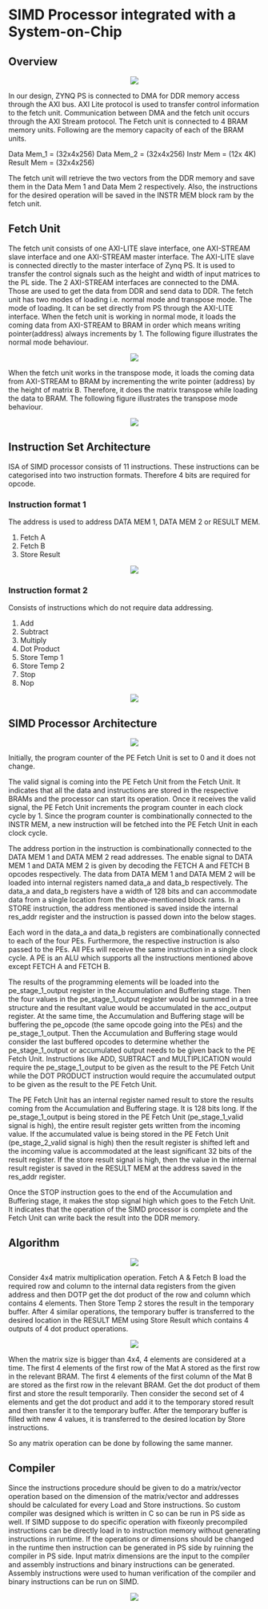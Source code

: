 # SIMD Processor integrated with a System-on-Chip
## Overview

<p align="center">
  <img src="/images/overview.png" />
</p>
 
In our design, ZYNQ PS is connected to DMA for DDR memory access through the AXI bus. AXI Lite protocol is used to transfer control information to the fetch unit. Communication between DMA and the fetch unit occurs through the AXI Stream protocol. The Fetch unit is connected to 4 BRAM memory units. Following are the memory capacity of each of the BRAM units. 

Data Mem_1 = (32x4x256)
Data Mem_2 = (32x4x256)
Instr Mem = (12x 4K)
Result Mem = (32x4x256)

The fetch unit will retrieve the two vectors from the DDR memory and save them in the Data Mem 1 and Data Mem 2 respectively. Also, the instructions for the desired operation will be saved in the INSTR MEM block ram by the fetch unit.

## Fetch Unit

The fetch unit consists of one AXI-LITE slave interface, one AXI-STREAM slave interface and one AXI-STREAM master interface. The AXI-LITE slave is connected directly to the master interface of Zynq PS. It is used to transfer the control signals such as the height and width of input matrices to the PL side. The 2 AXI-STREAM interfaces are connected to the DMA. Those are used to get the data from DDR and send data to DDR.
The fetch unit has two modes of loading i.e. normal mode and transpose mode. The mode of loading. It can be set directly from PS through the AXI-LITE interface. When the fetch unit is working in normal mode, it loads the coming data from AXI-STREAM to BRAM in order which means writing pointer(address) always increments by 1. The following figure illustrates the normal mode behaviour.

<p align="center">
  <img src="/images/fetch_unit_1.png" />
</p>

When the fetch unit works in the transpose mode, it loads the coming data from AXI-STREAM to BRAM by incrementing the write pointer (address) by the height of matrix B. Therefore, it does the matrix transpose while loading the data to BRAM. The following figure illustrates the transpose mode behaviour.

<p align="center">
  <img src="/images/fetch_unit_2.png" />
</p>

## Instruction Set Architecture
ISA of SIMD processor consists of 11 instructions. These instructions can be categorised into two instruction formats.  Therefore 4 bits are required for opcode. 

### Instruction format 1
The address is used to address DATA MEM 1, DATA MEM 2 or RESULT MEM. 

1. Fetch A
2. Fetch B
3. Store Result

<p align="center">
  <img src="/images/inst_format_1.png" />
</p>

### Instruction format 2
Consists of instructions which do not require data addressing. 

1. Add
2. Subtract
3. Multiply
4. Dot Product
5. Store Temp 1
6. Store Temp 2
7. Stop
8. Nop

<p align="center">
  <img src="/images/inst_format_2.png" />
</p>

## SIMD Processor Architecture

<p align="center">
  <img src="/images/simd_architecture.png" />
</p>

Initially, the program counter of the PE Fetch Unit is set to 0 and it does not change.

The valid signal is coming into the PE Fetch Unit from the Fetch Unit. It indicates that all the data and instructions are stored in the respective BRAMs and the processor can start its operation. Once it receives the valid signal, the PE Fetch Unit increments the program counter in each clock cycle by 1. Since the program counter is combinationally connected to the INSTR MEM, a new instruction will be fetched into the PE Fetch Unit in each clock cycle. 

The address portion in the instruction is combinationally connected to the DATA MEM 1 and DATA MEM 2 read addresses. The enable signal to DATA MEM 1 and DATA MEM 2 is given by decoding the FETCH A and FETCH B opcodes respectively. The data from DATA MEM 1 and DATA MEM 2 will be loaded into internal registers named data_a and data_b respectively. The data_a and data_b registers have a width of 128 bits and can accommodate data from a single location from the above-mentioned block rams. In a STORE instruction, the address mentioned is saved inside the internal res_addr register and the instruction is passed down into the below stages.

Each word in the data_a and data_b registers are combinationally connected to each of the four PEs. Furthermore, the respective instruction is also passed to the PEs. All PEs will receive the same instruction in a single clock cycle. A PE is an ALU which supports all the instructions mentioned above except FETCH A and FETCH B. 

The results of the programming elements will be loaded into the pe_stage_1_output register in the Accumulation and Buffering stage. Then the four values in the pe_stage_1_output register would be summed in a tree structure and the resultant value would be accumulated in the acc_output register. At the same time, the Accumulation and Buffering stage will be buffering the pe_opcode (the same opcode going into the PEs) and the pe_stage_1_output. Then the Accumulation and Buffering stage would consider the last buffered opcodes to determine whether the pe_stage_1_output or accumulated output needs to be given back to the PE Fetch Unit. Instructions like ADD, SUBTRACT and MULTIPLICATION would require the pe_stage_1_output to be given as the result to the PE Fetch Unit while the DOT PRODUCT instruction would require the accumulated output to be given as the result to the PE Fetch Unit.

The PE Fetch Unit has an internal register named result to store the results coming from the Accumulation and Buffering stage. It is 128 bits long. If the pe_stage_1_output is being stored in the PE Fetch Unit (pe_stage_1_valid signal is high), the entire result register gets written from the incoming value. If the accumulated value is being stored in the PE Fetch Unit (pe_stage_2_valid signal is high)  then the result register is shifted left and the incoming value is accommodated at the least significant 32 bits of the result register. If the store result signal is high, then the value in the internal result register is saved in the RESULT MEM at the address saved in the res_addr register.

Once the STOP instruction goes to the end of the Accumulation and Buffering stage, it makes the stop signal high which goes to the Fetch Unit. It indicates that the operation of the SIMD processor is complete and the Fetch Unit can write back the result into the DDR memory.

## Algorithm

<p align="center">
  <img src="/images/algorithm_1.png" />
</p>

Consider 4x4 matrix multiplication operation. Fetch A & Fetch B load the required row and column to the internal data registers from the given address and then DOTP get the dot product of the row and column which contains 4 elements. Then Store Temp 2 stores the result in the temporary buffer. After 4 similar operations, the temporary buffer is transferred to the desired location in the RESULT MEM using Store Result which contains 4 outputs of 4 dot product operations.

<p align="center">
  <img src="/images/algorithm_2.png" />
</p>

When the matrix size is bigger than 4x4, 4 elements are considered at a time. The first 4 elements of the first row of the Mat A stored as the first row in the relevant BRAM. The first 4 elements of the first column of the Mat B are stored as the first row in the relevant BRAM. Get the dot product of them first and store the result temporarily. Then consider the second set of 4 elements and get the dot product and add it to the temporary stored result and then transfer it to the temporary buffer. After the temporary buffer is filled with new 4 values, it is transferred to the desired location by Store instructions.

So any matrix operation can be done by following the same manner.

## Compiler

Since the instructions procedure should be given to do a matrix/vector operation based on the dimension of the matrix/vector and addresses should be calculated for every Load and Store instructions. So custom compiler was designed which is written in C so can be run in PS side as well. If SIMD suppose to do specific operation with fixeonly precompiled instructions can be directly load in to instruction memory without generating instructions in runtime. If the operations or dimensions should be changed in the runtime then instruction can be generated in PS side by ruinning the compiler in PS side. Input matrix dimensions are the input to the compiler and assembly instructions and binary instructions can be generated. Assembly instructions were used to human verification of the compiler and binary instructions can be run on SIMD.

<p align="center">
  <img src="/images/compiler_1.png" />
</p>



